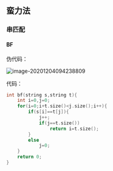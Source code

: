## 蛮力法

### 串匹配

#### BF

伪代码：

![image-20201204094238809](C:%5CUsers%5Czwx%5CAppData%5CRoaming%5CTypora%5Ctypora-user-images%5Cimage-20201204094238809.png)

代码：

~~~c++
int bf(string s,string t){
	int i=0,j=0;
    for(i=0;i+t.size()<j.size();i++){
        if(s[i]==t[j]){
            j++;
            if(j==t.size())
                return i=t.size();
        }
        else 
            j=0;
    }
    return 0;
}
~~~

